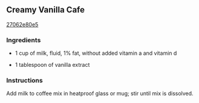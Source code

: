 ## Creamy Vanilla Cafe

[27062e80e5](http://www.kraftrecipes.com/recipes/creamy-vanilla-cafe-85427.aspx)

### Ingredients

 - 1 cup of milk, fluid, 1% fat, without added vitamin a and vitamin d

 - 1 tablespoon of vanilla extract

### Instructions

Add milk to coffee mix in heatproof glass or mug; stir until mix is dissolved.